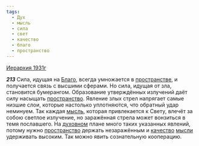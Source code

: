 ```yaml
---
tags:
  - Дух
  - мысль
  - сила
  - свет
  - качество
  - благо
  - пространство
---
```


[Иерархия 1931г](https://127.0.0.1:4002/agni/1931)

___213___
Сила, идущая на [Благо](../../../tags/#благо), всегда умножается в [пространстве](../../../tags/#[пространство](../../../tags/#пространство)), и получается связь с высшими сферами. Но сила, идущая от зла, становится бумерангом. Образование утверждённых излучений даёт силу насыщать [пространство](../../../tags/#пространство). Явление злых стрел напрягает самые низшие слои, которые настолько уплотняются, что обратный удар неминуем. Так каждая [мысль](../../../tags/#мысль), которая привлекается к Свету, влечёт за собою светлое излучение, но заражённая стрела может вонзиться в темя пославшего. На [духовном](../../../tags/#Дух) плане много таких указанных явлений, потому нужно [пространство](../../../tags/#пространство) держать незаражённым и [качество](../../../tags/#качество) [мысли](../../../tags/#мысль) удерживать высоким. Так можно явить сознательную кооперацию.   

